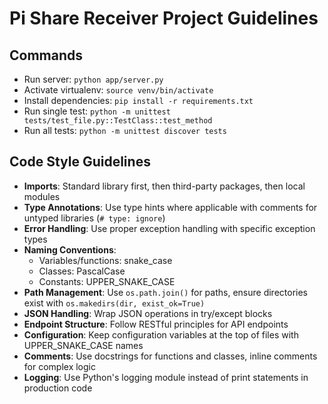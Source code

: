 # Pi Share Receiver Project Guidelines

## Commands
- Run server: `python app/server.py`
- Activate virtualenv: `source venv/bin/activate`
- Install dependencies: `pip install -r requirements.txt`
- Run single test: `python -m unittest tests/test_file.py::TestClass::test_method`
- Run all tests: `python -m unittest discover tests`

## Code Style Guidelines
- **Imports**: Standard library first, then third-party packages, then local modules
- **Type Annotations**: Use type hints where applicable with comments for untyped libraries (`# type: ignore`)
- **Error Handling**: Use proper exception handling with specific exception types
- **Naming Conventions**: 
  - Variables/functions: snake_case
  - Classes: PascalCase
  - Constants: UPPER_SNAKE_CASE
- **Path Management**: Use `os.path.join()` for paths, ensure directories exist with `os.makedirs(dir, exist_ok=True)`
- **JSON Handling**: Wrap JSON operations in try/except blocks
- **Endpoint Structure**: Follow RESTful principles for API endpoints
- **Configuration**: Keep configuration variables at the top of files with UPPER_SNAKE_CASE names
- **Comments**: Use docstrings for functions and classes, inline comments for complex logic
- **Logging**: Use Python's logging module instead of print statements in production code